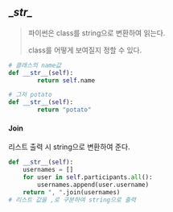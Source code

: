 ## \__str\__

> 파이썬은 class를 string으로 변환하여 읽는다.
>
> class를 어떻게 보여질지 정할 수 있다.

```python
# 클래스의 name값
def __str__(self):
        return self.name

# 그저 potato
def __str__(self):
        return "potato"
```

 

#### Join

리스트 출력 시 string으로 변환하여 준다.

```python
def __str__(self):
    usernames = []
    for user in self.participants.all():
        usernames.append(user.username)
    return ", ".join(usernames)
# 리스트 값을 ,로 구분하여 string으로 출력
```

